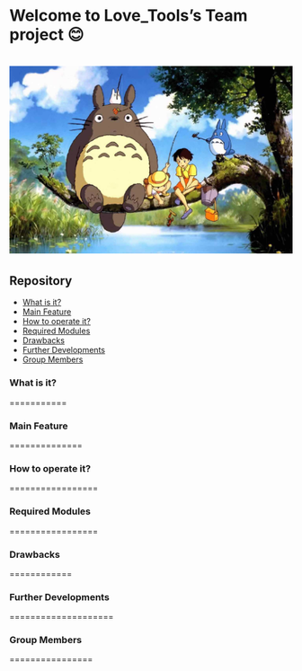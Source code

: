 Welcome to Love_Tools’s Team project :blush:
===================================
![Our Team](https://raw.githubusercontent.com/ChengdaoYang/Love_Tools/master/Team_Pic.png "Our Team")
===================================
## Repository
* [What is it?](#What-is-it?)
* [Main Feature](#Main-Feature)
* [How to operate it?](#How-to-operate-it?)
* [Required Modules](#Required-Modules)
* [Drawbacks](#Drawbacks)
* [Further Developments](#Further-Developments)
* [Group Members](#Group-Members)

### What is it?
===========
### Main Feature
==============
### How to operate it?
=================
### Required Modules
=================
### Drawbacks
============
### Further Developments
====================
### Group Members
================
